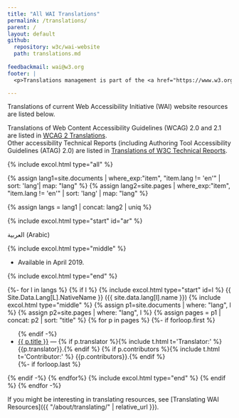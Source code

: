 ```yaml
---
title: "All WAI Translations"
permalink: /translations/
parent: /
layout: default
github:
  repository: w3c/wai-website
  path: translations.md
  
feedbackmail: wai@w3.org
footer: |
  <p>Translations management is part of the <a href="https://www.w3.org/WAI/expand-access/">WAI Expanding Access project</a>, funded by the Ford Foundation.</p>

---
```


Translations of current Web Accessibility Initiative (WAI) website resources are listed below.

Translations of Web Content Accessibility Guidelines (WCAG) 2.0 and 2.1 are listed in [WCAG 2 Translations]( https://www.w3.org/WAI/standards-guidelines/wcag/translations/).<br>Other accessibility Technical Reports (including Authoring Tool Accessibility Guidelines (ATAG) 2.0) are listed in [Translations of W3C Technical Reports](https://www.w3.org/Translations/?filter=accessibility).

{% include excol.html type="all" %}

{% assign lang1=site.documents | where_exp:"item", "item.lang != 'en'" | sort: 'lang'| map: "lang" %}
{% assign lang2=site.pages | where_exp:"item", "item.lang != 'en'" | sort: 'lang' | map: "lang" %}

{% assign langs = lang1 | concat: lang2 | uniq %}

{% include excol.html type="start" id="ar" %}

<span lang="ar" bidi="auto">العربية</span> (Arabic)

{% include excol.html type="middle" %}

* Available in April 2019.

{% include excol.html type="end" %}

{%- for l in langs %}
{% if l %}
{% include excol.html type="start" id=l %}
<span lang="{{l}}" bidi="auto" style="text-transform: capitalize;">{{ site.data.lang[l].nativeName }}</span> ({{ site.data.lang[l].name }})
{% include excol.html type="middle" %}
  {% assign p1=site.documents | where: "lang", l %}
  {% assign p2=site.pages | where: "lang", l %}
  {% assign pages = p1 | concat: p2 | sort: "title" %}
  {% for p in pages %}
    {%- if forloop.first %}<ul lang="{{l}}">{% endif -%}
      <li><a href="{{ p.url | relative_url }}">{{ p.title }}</a> — {% if p.translator %}{% include t.html t='Translator:' %} {{p.translator}}.{% endif %}
    {% if p.contributors %}{% include t.html t='Contributor:' %} {{p.contributors}}.{% endif %}</li>
    {%- if forloop.last  %}</ul>{% endif -%}
  {% endfor%}
{% include excol.html type="end" %}
{% endif %}
{% endfor -%}

If you might be interesting in translating resources, see [Translating WAI Resources]({{ "/about/translating/" | relative_url }}).
